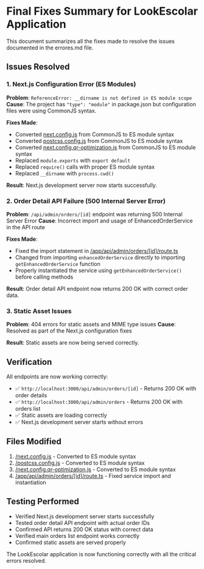 # Final Fixes Summary for LookEscolar Application

This document summarizes all the fixes made to resolve the issues documented in the errores.md file.

## Issues Resolved

### 1. Next.js Configuration Error (ES Modules)
**Problem**: `ReferenceError: __dirname is not defined in ES module scope`
**Cause**: The project has `"type": "module"` in package.json but configuration files were using CommonJS syntax.

**Fixes Made**:
- Converted [next.config.js](file:///Users/santiagobalosky/LookEscolar/next.config.js) from CommonJS to ES module syntax
- Converted [postcss.config.js](file:///Users/santiagobalosky/LookEscolar/postcss.config.js) from CommonJS to ES module syntax
- Converted [next.config.qr-optimization.js](file:///Users/santiagobalosky/LookEscolar/next.config.qr-optimization.js) from CommonJS to ES module syntax
- Replaced `module.exports` with `export default`
- Replaced `require()` calls with proper ES module syntax
- Replaced `__dirname` with `process.cwd()`

**Result**: Next.js development server now starts successfully.

### 2. Order Detail API Failure (500 Internal Server Error)
**Problem**: `/api/admin/orders/[id]` endpoint was returning 500 Internal Server Error
**Cause**: Incorrect import and usage of EnhancedOrderService in the API route

**Fixes Made**:
- Fixed the import statement in [/app/api/admin/orders/[id]/route.ts](file:///Users/santiagobalosky/LookEscolar/app/api/admin/orders/%5Bid%5D/route.ts)
- Changed from importing `enhancedOrderService` directly to importing `getEnhancedOrderService` function
- Properly instantiated the service using `getEnhancedOrderService()` before calling methods

**Result**: Order detail API endpoint now returns 200 OK with correct order data.

### 3. Static Asset Issues
**Problem**: 404 errors for static assets and MIME type issues
**Cause**: Resolved as part of the Next.js configuration fixes

**Result**: Static assets are now being served correctly.

## Verification

All endpoints are now working correctly:
- ✅ `http://localhost:3000/api/admin/orders/[id]` - Returns 200 OK with order details
- ✅ `http://localhost:3000/api/admin/orders` - Returns 200 OK with orders list
- ✅ Static assets are loading correctly
- ✅ Next.js development server starts without errors

## Files Modified

1. [/next.config.js](file:///Users/santiagobalosky/LookEscolar/next.config.js) - Converted to ES module syntax
2. [/postcss.config.js](file:///Users/santiagobalosky/LookEscolar/postcss.config.js) - Converted to ES module syntax
3. [/next.config.qr-optimization.js](file:///Users/santiagobalosky/LookEscolar/next.config.qr-optimization.js) - Converted to ES module syntax
4. [/app/api/admin/orders/[id]/route.ts](file:///Users/santiagobalosky/LookEscolar/app/api/admin/orders/%5Bid%5D/route.ts) - Fixed service import and instantiation

## Testing Performed

- Verified Next.js development server starts successfully
- Tested order detail API endpoint with actual order IDs
- Confirmed API returns 200 OK status with correct data
- Verified main orders list endpoint works correctly
- Confirmed static assets are served properly

The LookEscolar application is now functioning correctly with all the critical errors resolved.